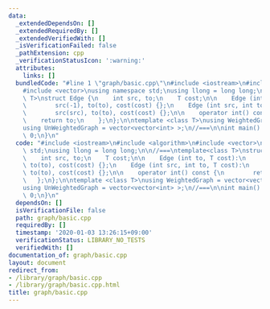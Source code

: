 ```yaml
---
data:
  _extendedDependsOn: []
  _extendedRequiredBy: []
  _extendedVerifiedWith: []
  _isVerificationFailed: false
  _pathExtension: cpp
  _verificationStatusIcon: ':warning:'
  attributes:
    links: []
  bundledCode: "#line 1 \"graph/basic.cpp\"\n#include <iostream>\n#include <algorithm>\n\
    #include <vector>\nusing namespace std;\nusing llong = long long;\n\n//===\ntemplate<class\
    \ T>\nstruct Edge {\n    int src, to;\n    T cost;\n\n    Edge (int to, T cost):\n\
    \        src(-1), to(to), cost(cost) {};\n    Edge (int src, int to, T cost):\n\
    \        src(src), to(to), cost(cost) {};\n\n    operator int() const {\n    \
    \    return to;\n    };\n};\n\ntemplate <class T>\nusing WeightedGraph = vector<vector<Edge<T>>>;\n\
    using UnWeightedGraph = vector<vector<int> >;\n//===\n\nint main() {\n\n    return\
    \ 0;\n}\n"
  code: "#include <iostream>\n#include <algorithm>\n#include <vector>\nusing namespace\
    \ std;\nusing llong = long long;\n\n//===\ntemplate<class T>\nstruct Edge {\n\
    \    int src, to;\n    T cost;\n\n    Edge (int to, T cost):\n        src(-1),\
    \ to(to), cost(cost) {};\n    Edge (int src, int to, T cost):\n        src(src),\
    \ to(to), cost(cost) {};\n\n    operator int() const {\n        return to;\n \
    \   };\n};\n\ntemplate <class T>\nusing WeightedGraph = vector<vector<Edge<T>>>;\n\
    using UnWeightedGraph = vector<vector<int> >;\n//===\n\nint main() {\n\n    return\
    \ 0;\n}\n"
  dependsOn: []
  isVerificationFile: false
  path: graph/basic.cpp
  requiredBy: []
  timestamp: '2020-01-03 13:26:15+09:00'
  verificationStatus: LIBRARY_NO_TESTS
  verifiedWith: []
documentation_of: graph/basic.cpp
layout: document
redirect_from:
- /library/graph/basic.cpp
- /library/graph/basic.cpp.html
title: graph/basic.cpp
---
```

